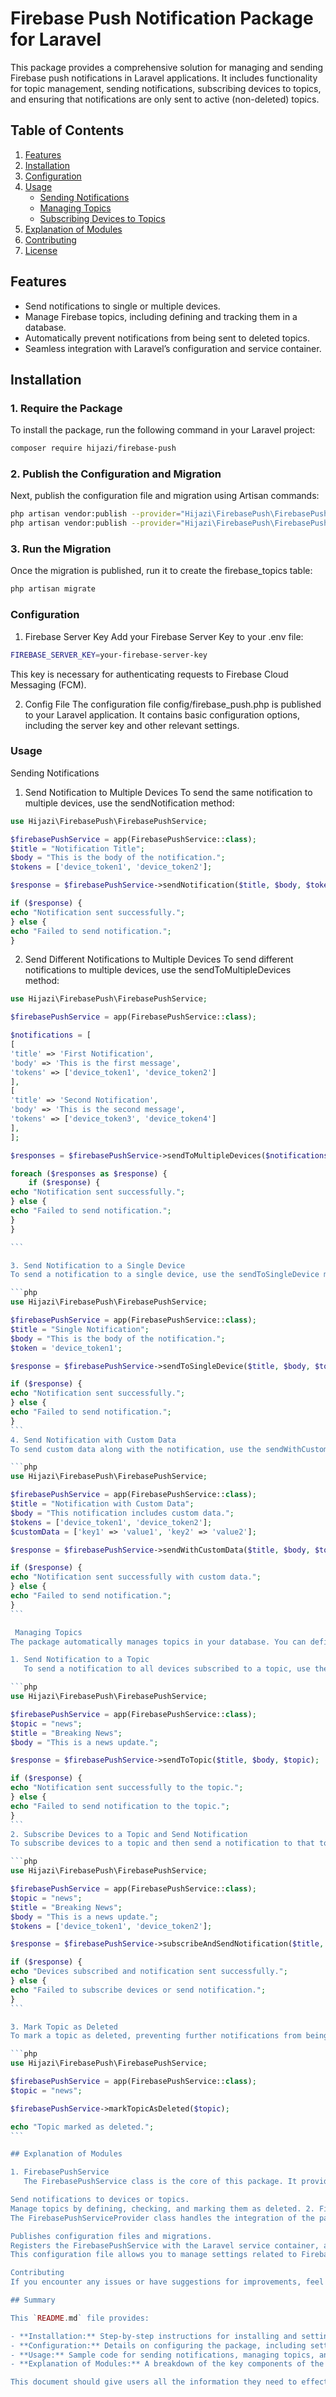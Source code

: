 # Firebase Push Notification Package for Laravel

This package provides a comprehensive solution for managing and sending Firebase push notifications in Laravel applications. It includes functionality for topic management, sending notifications, subscribing devices to topics, and ensuring that notifications are only sent to active (non-deleted) topics.

## Table of Contents

1. [Features](#features)
2. [Installation](#installation)
3. [Configuration](#configuration)
4. [Usage](#usage)
   - [Sending Notifications](#sending-notifications)
   - [Managing Topics](#managing-topics)
   - [Subscribing Devices to Topics](#subscribing-devices-to-topics)
5. [Explanation of Modules](#explanation-of-modules)
6. [Contributing](#contributing)
7. [License](#license)

## Features

- Send notifications to single or multiple devices.
- Manage Firebase topics, including defining and tracking them in a database.
- Automatically prevent notifications from being sent to deleted topics.
- Seamless integration with Laravel’s configuration and service container.

## Installation

### 1. Require the Package

To install the package, run the following command in your Laravel project:

```bash
composer require hijazi/firebase-push
```

### 2. Publish the Configuration and Migration

Next, publish the configuration file and migration using Artisan commands:

```bash
php artisan vendor:publish --provider="Hijazi\FirebasePush\FirebasePushServiceProvider" --tag="firebase-push-config"
php artisan vendor:publish --provider="Hijazi\FirebasePush\FirebasePushServiceProvider" --tag="migrations"
```

### 3. Run the Migration

Once the migration is published, run it to create the firebase_topics table:

```bash
php artisan migrate
```

### Configuration

1. Firebase Server Key
   Add your Firebase Server Key to your .env file:

```bash
FIREBASE_SERVER_KEY=your-firebase-server-key
```

This key is necessary for authenticating requests to Firebase Cloud Messaging (FCM).

2. Config File
   The configuration file config/firebase_push.php is published to your Laravel application. It contains basic configuration options, including the server key and other relevant settings.

### Usage

Sending Notifications

1. Send Notification to Multiple Devices
   To send the same notification to multiple devices, use the sendNotification method:

```php
use Hijazi\FirebasePush\FirebasePushService;

$firebasePushService = app(FirebasePushService::class);
$title = "Notification Title";
$body = "This is the body of the notification.";
$tokens = ['device_token1', 'device_token2'];

$response = $firebasePushService->sendNotification($title, $body, $tokens);

if ($response) {
echo "Notification sent successfully.";
} else {
echo "Failed to send notification.";
}
```

2. Send Different Notifications to Multiple Devices
   To send different notifications to multiple devices, use the sendToMultipleDevices method:

````php
use Hijazi\FirebasePush\FirebasePushService;

$firebasePushService = app(FirebasePushService::class);

$notifications = [
[
'title' => 'First Notification',
'body' => 'This is the first message',
'tokens' => ['device_token1', 'device_token2']
],
[
'title' => 'Second Notification',
'body' => 'This is the second message',
'tokens' => ['device_token3', 'device_token4']
],
];

$responses = $firebasePushService->sendToMultipleDevices($notifications);

foreach ($responses as $response) {
    if ($response) {
echo "Notification sent successfully.";
} else {
echo "Failed to send notification.";
}
}

```

3. Send Notification to a Single Device
To send a notification to a single device, use the sendToSingleDevice method:

```php
use Hijazi\FirebasePush\FirebasePushService;

$firebasePushService = app(FirebasePushService::class);
$title = "Single Notification";
$body = "This is the body of the notification.";
$token = 'device_token1';

$response = $firebasePushService->sendToSingleDevice($title, $body, $token);

if ($response) {
echo "Notification sent successfully.";
} else {
echo "Failed to send notification.";
}
```
4. Send Notification with Custom Data
To send custom data along with the notification, use the sendWithCustomData method:

```php
use Hijazi\FirebasePush\FirebasePushService;

$firebasePushService = app(FirebasePushService::class);
$title = "Notification with Custom Data";
$body = "This notification includes custom data.";
$tokens = ['device_token1', 'device_token2'];
$customData = ['key1' => 'value1', 'key2' => 'value2'];

$response = $firebasePushService->sendWithCustomData($title, $body, $tokens, $customData);

if ($response) {
echo "Notification sent successfully with custom data.";
} else {
echo "Failed to send notification.";
}
```

 Managing Topics
The package automatically manages topics in your database. You can define topics, check if they are active, and mark them as deleted.

1. Send Notification to a Topic
   To send a notification to all devices subscribed to a topic, use the sendToTopic method:

```php
use Hijazi\FirebasePush\FirebasePushService;

$firebasePushService = app(FirebasePushService::class);
$topic = "news";
$title = "Breaking News";
$body = "This is a news update.";

$response = $firebasePushService->sendToTopic($title, $body, $topic);

if ($response) {
echo "Notification sent successfully to the topic.";
} else {
echo "Failed to send notification to the topic.";
}
```
2. Subscribe Devices to a Topic and Send Notification
To subscribe devices to a topic and then send a notification to that topic, use the subscribeAndSendNotification method:

```php
use Hijazi\FirebasePush\FirebasePushService;

$firebasePushService = app(FirebasePushService::class);
$topic = "news";
$title = "Breaking News";
$body = "This is a news update.";
$tokens = ['device_token1', 'device_token2'];

$response = $firebasePushService->subscribeAndSendNotification($title, $body, $topic, $tokens);

if ($response) {
echo "Devices subscribed and notification sent successfully.";
} else {
echo "Failed to subscribe devices or send notification.";
}
```

3. Mark Topic as Deleted
To mark a topic as deleted, preventing further notifications from being sent to that topic, use the markTopicAsDeleted method:

```php
use Hijazi\FirebasePush\FirebasePushService;

$firebasePushService = app(FirebasePushService::class);
$topic = "news";

$firebasePushService->markTopicAsDeleted($topic);

echo "Topic marked as deleted.";
```

## Explanation of Modules

1. FirebasePushService
   The FirebasePushService class is the core of this package. It provides methods to:

Send notifications to devices or topics.
Manage topics by defining, checking, and marking them as deleted. 2. FirebasePushServiceProvider
The FirebasePushServiceProvider class handles the integration of the package into the Laravel ecosystem. It:

Publishes configuration files and migrations.
Registers the FirebasePushService with the Laravel service container, allowing it to be easily accessed via dependency injection or the Laravel app() helper. 3. config/firebase_push.php
This configuration file allows you to manage settings related to Firebase push notifications, such as the Firebase server key.

Contributing
If you encounter any issues or have suggestions for improvements, feel free to open an issue or submit a pull request.

## Summary

This `README.md` file provides:

- **Installation:** Step-by-step instructions for installing and setting up the package.
- **Configuration:** Details on configuring the package, including setting the Firebase server key.
- **Usage:** Sample code for sending notifications, managing topics, and subscribing devices to topics.
- **Explanation of Modules:** A breakdown of the key components of the package, explaining their purpose and how they fit together.

This document should give users all the information they need to effectively use your Firebase push notification package in their Laravel projects.
````
